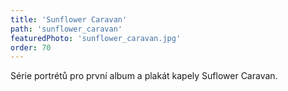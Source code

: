 ```yaml
---
title: 'Sunflower Caravan'
path: 'sunflower_caravan'
featuredPhoto: 'sunflower_caravan.jpg'
order: 70
---
```


Série portrétů pro první album a plakát kapely Suflower Caravan.
